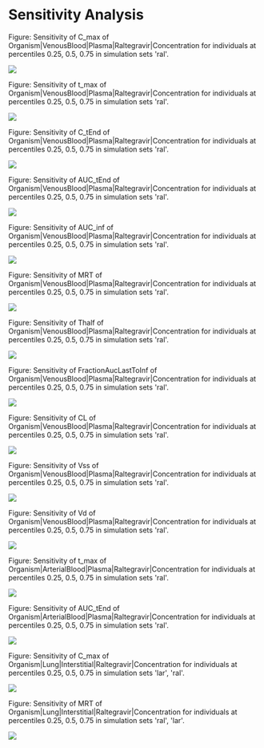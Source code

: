 

# Sensitivity Analysis


Figure: Sensitivity of C_max of Organism|VenousBlood|Plasma|Raltegravir|Concentration for individuals at percentiles 0.25, 0.5, 0.75 in simulation sets 'ral'.


![](Sensitivity/C_max_Organism-VenousBlood-Plasma-Raltegravir-Concentration.png)


Figure: Sensitivity of t_max of Organism|VenousBlood|Plasma|Raltegravir|Concentration for individuals at percentiles 0.25, 0.5, 0.75 in simulation sets 'ral'.


![](Sensitivity/t_max_Organism-VenousBlood-Plasma-Raltegravir-Concentration.png)


Figure: Sensitivity of C_tEnd of Organism|VenousBlood|Plasma|Raltegravir|Concentration for individuals at percentiles 0.25, 0.5, 0.75 in simulation sets 'ral'.


![](Sensitivity/C_tEnd_Organism-VenousBlood-Plasma-Raltegravir-Concentration.png)


Figure: Sensitivity of AUC_tEnd of Organism|VenousBlood|Plasma|Raltegravir|Concentration for individuals at percentiles 0.25, 0.5, 0.75 in simulation sets 'ral'.


![](Sensitivity/AUC_tEnd_Organism-VenousBlood-Plasma-Raltegravir-Concentration.png)


Figure: Sensitivity of AUC_inf of Organism|VenousBlood|Plasma|Raltegravir|Concentration for individuals at percentiles 0.25, 0.5, 0.75 in simulation sets 'ral'.


![](Sensitivity/AUC_inf_Organism-VenousBlood-Plasma-Raltegravir-Concentration.png)


Figure: Sensitivity of MRT of Organism|VenousBlood|Plasma|Raltegravir|Concentration for individuals at percentiles 0.25, 0.5, 0.75 in simulation sets 'ral'.


![](Sensitivity/MRT_Organism-VenousBlood-Plasma-Raltegravir-Concentration.png)


Figure: Sensitivity of Thalf of Organism|VenousBlood|Plasma|Raltegravir|Concentration for individuals at percentiles 0.25, 0.5, 0.75 in simulation sets 'ral'.


![](Sensitivity/Thalf_Organism-VenousBlood-Plasma-Raltegravir-Concentration.png)


Figure: Sensitivity of FractionAucLastToInf of Organism|VenousBlood|Plasma|Raltegravir|Concentration for individuals at percentiles 0.25, 0.5, 0.75 in simulation sets 'ral'.


![](Sensitivity/FractionAucLastToInf_Organism-VenousBlood-Plasma-Raltegravir-Concentration.png)


Figure: Sensitivity of CL of Organism|VenousBlood|Plasma|Raltegravir|Concentration for individuals at percentiles 0.25, 0.5, 0.75 in simulation sets 'ral'.


![](Sensitivity/CL_Organism-VenousBlood-Plasma-Raltegravir-Concentration.png)


Figure: Sensitivity of Vss of Organism|VenousBlood|Plasma|Raltegravir|Concentration for individuals at percentiles 0.25, 0.5, 0.75 in simulation sets 'ral'.


![](Sensitivity/Vss_Organism-VenousBlood-Plasma-Raltegravir-Concentration.png)


Figure: Sensitivity of Vd of Organism|VenousBlood|Plasma|Raltegravir|Concentration for individuals at percentiles 0.25, 0.5, 0.75 in simulation sets 'ral'.


![](Sensitivity/Vd_Organism-VenousBlood-Plasma-Raltegravir-Concentration.png)


Figure: Sensitivity of t_max of Organism|ArterialBlood|Plasma|Raltegravir|Concentration for individuals at percentiles 0.25, 0.5, 0.75 in simulation sets 'ral'.


![](Sensitivity/t_max_Organism-ArterialBlood-Plasma-Raltegravir-Concentration.png)


Figure: Sensitivity of AUC_tEnd of Organism|ArterialBlood|Plasma|Raltegravir|Concentration for individuals at percentiles 0.25, 0.5, 0.75 in simulation sets 'ral'.


![](Sensitivity/AUC_tEnd_Organism-ArterialBlood-Plasma-Raltegravir-Concentration.png)


Figure: Sensitivity of C_max of Organism|Lung|Interstitial|Raltegravir|Concentration for individuals at percentiles 0.25, 0.5, 0.75 in simulation sets 'lar', 'ral'.


![](Sensitivity/C_max_Organism-Lung-Interstitial-Raltegravir-Concentration.png)


Figure: Sensitivity of MRT of Organism|Lung|Interstitial|Raltegravir|Concentration for individuals at percentiles 0.25, 0.5, 0.75 in simulation sets 'ral', 'lar'.


![](Sensitivity/MRT_Organism-Lung-Interstitial-Raltegravir-Concentration.png)

